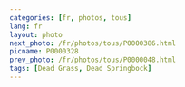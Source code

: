 ```yaml
---
categories: [fr, photos, tous]
lang: fr
layout: photo
next_photo: /fr/photos/tous/P0000386.html
picname: P0000328
prev_photo: /fr/photos/tous/P0000048.html
tags: [Dead Grass, Dead Springbock]
---
```


